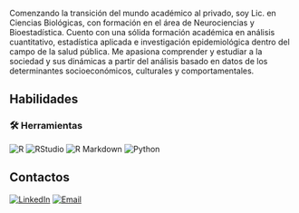 
Comenzando la transición del mundo académico al privado, soy Lic. en Ciencias Biológicas, con formación en el área de Neurociencias y Bioestadística. Cuento con una sólida formación académica en análisis cuantitativo, estadística aplicada e investigación epidemiológica dentro del campo de la salud pública. Me apasiona comprender y estudiar a la sociedad y sus dinámicas a partir del análisis basado en datos de los determinantes socioeconómicos, culturales y comportamentales. 

## Habilidades
### 🛠️ Herramientas

![R](https://img.shields.io/badge/R-%23276DC3.svg?style=for-the-badge&logo=R&logoColor=white)
![RStudio](https://img.shields.io/badge/RStudio-75AADB?style=for-the-badge&logo=RStudio&logoColor=white)
![R Markdown](https://img.shields.io/badge/RMarkdown-2C3E50?style=for-the-badge&logo=r&logoColor=white)
![Python](https://img.shields.io/badge/Python-3776AB?style=for-the-badge&logo=python&logoColor=white)


## Contactos
[![LinkedIn](https://img.shields.io/badge/LinkedIn-blue?style=for-the-badge&logo=linkedin&logoColor=white)](https:www.linkedin.com/in/mathias-joel-lópez-7b5b3a365)
[![Email](https://img.shields.io/badge/Email-red?style=for-the-badge&logo=gmail&logoColor=white)](mailto:mathias.j.lopez@gmail.com)

